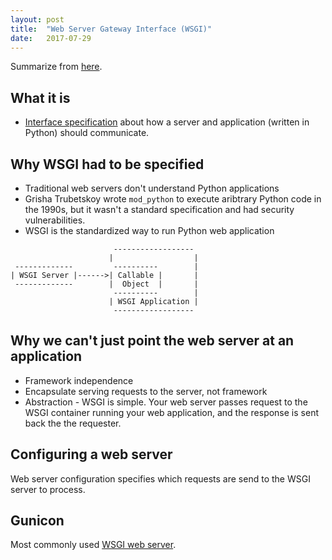 ```yaml
---
layout: post
title:  "Web Server Gateway Interface (WSGI)"
date:   2017-07-29
---
```


Summarize from [here](https://www.fullstackpython.com/wsgi-servers.html).

## What it is

* [Interface specification](https://www.python.org/dev/peps/pep-3333/) about how a server and application (written in Python) should communicate.

## Why WSGI had to be specified

* Traditional web servers don't understand Python applications
* Grisha Trubetskoy wrote `mod_python` to execute aribtrary Python code in the 1990s,
	but it wasn't a standard specification
	and had security vulnerabilities.
* WSGI is the standardized way to run Python web application

```
                       ------------------
                      |                  |
 -------------         ----------        |
| WSGI Server |------>| Callable |       |
 -------------        |  Object  |       |
                       ----------        |
                      | WSGI Application |
                       ------------------
```

## Why we can't just point the web server at an application

* Framework independence
* Encapsulate serving requests to the server, not framework
* Abstraction - WSGI is simple.
	Your web server passes request to the WSGI container
	running your web application,
	and the response is sent back the the requester. 

## Configuring a web server

Web server configuration specifies
which requests are send to the WSGI server to process. 

## Gunicon

Most commonly used [WSGI web server](http://docs.gunicorn.org/en/stable/).
























































